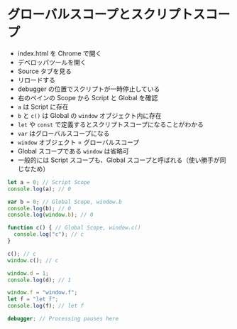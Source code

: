 # グローバルスコープとスクリプトスコープ

- index.html を Chrome で開く
- デベロッパツールを開く
- Source タブを見る
- リロードする
- debugger の位置でスクリプトが一時停止している
- 右のペインの Scope から Script と Global を確認
- ```a``` は Script に存在
- ```b``` と ```c()``` は Global の ```window``` オブジェクト内に存在
- ```let``` や ```const``` で定義するとスクリプトスコープになることがわかる
- ```var``` はグローバルスコープになる
- ```window``` オブジェクト = グローバルスコープ
- Global スコープである ```window``` は省略可
- 一般的には Script スコープも、Global
  スコープと呼ばれる（使い勝手が同じなため）

```javascript
let a = 0; // Script Scope
console.log(a); // 0

var b = 0; // Global Scope, window.b
console.log(b); // 0
console.log(window.b); // 0

function c() { // Global Scope, window.c()
  console.log("c"); // c
}

c(); // c
window.c(); // c

window.d = 1;
console.log(d); // 1

window.f = "window.f";
let f = "let f";
console.log(f); // let f

debugger; // Processing pauses here
```
